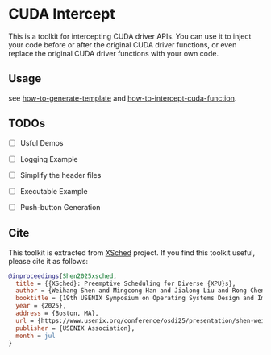 # CUDA Intercept

This is a toolkit for intercepting CUDA driver APIs. You can use it to inject your code before or after the original CUDA driver functions, or even replace the original CUDA driver functions with your own code. 


## Usage

see [how-to-generate-template](examples/template/README.md) and [how-to-intercept-cuda-function](examples/kernel_launch/README.md).

## TODOs

- [ ] Usful Demos
- [ ] Logging Example
- [ ] Simplify the header files
- [ ] Executable Example
- [ ] Push-button Generation


## Cite

This toolkit is extracted from [XSched](https://github.com/XpuOS/xsched) project. If you find this toolkit useful, please cite it as follows:

```bibtex
@inproceedings{Shen2025xsched,
  title = {{XSched}: Preemptive Scheduling for Diverse {XPU}s},
  author = {Weihang Shen and Mingcong Han and Jialong Liu and Rong Chen and Haibo Chen},
  booktitle = {19th USENIX Symposium on Operating Systems Design and Implementation (OSDI 25)},
  year = {2025},
  address = {Boston, MA},
  url = {https://www.usenix.org/conference/osdi25/presentation/shen-weihang},
  publisher = {USENIX Association},
  month = jul
}
```